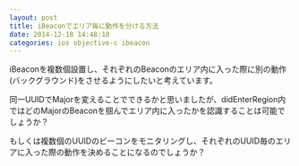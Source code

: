 ```yaml
---
layout: post
title: iBeaconでエリア毎に動作を分ける方法
date: 2014-12-18 14:48:10
categories: ios objective-c ibeacon
---
```

<p>iBeaconを複数個設置し、それぞれのBeaconのエリア内に入った際に別の動作(バックグラウンド)をさせるようにしたいと考えています。</p>

<p>同一UUIDでMajorを変えることでできるかと思いましたが、didEnterRegion内ではどのMajorのBeaconを掴んでエリア内に入ったかを認識することは可能でしょうか？</p>

<p>もしくは複数個のUUIDのビーコンをモニタリングし、それぞれのUUID毎のエリアに入った際の動作を決めることになるのでしょうか？</p>
